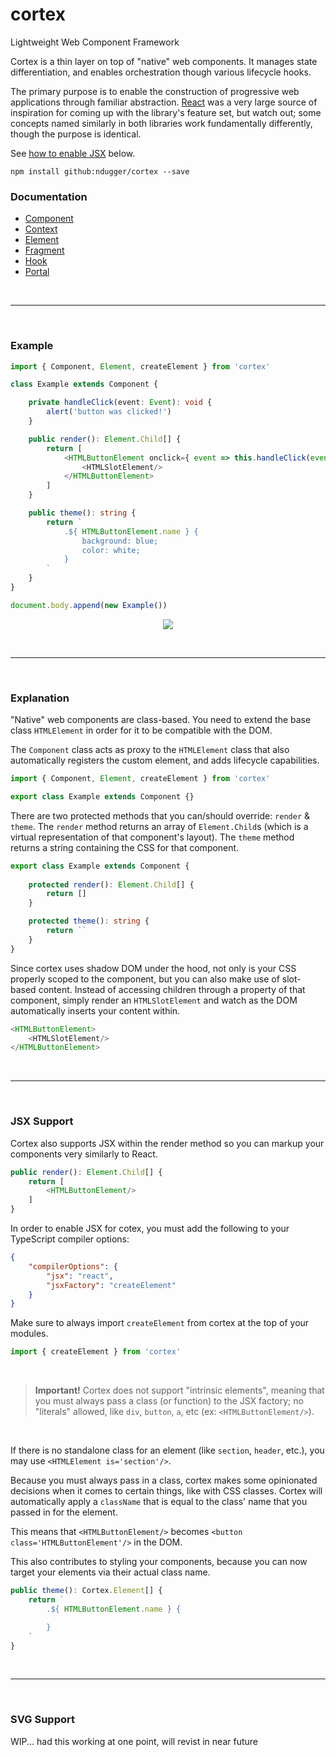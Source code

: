# cortex
Lightweight Web Component Framework

Cortex is a thin layer on top of "native" web components. It manages state differentiation, and enables orchestration though various lifecycle hooks.

The primary purpose is to enable the construction of progressive web applications through familiar abstraction. [React](https://github.com/facebook/react) was a very large source of inspiration for coming up with the library's feature set, but watch out; some concepts named similarly in both libraries work fundamentally differently, though the purpose is identical.

See [how to enable JSX](#JSX-Support) below.

```
npm install github:ndugger/cortex --save
```

### Documentation
- [Component](doc/Component.md)
- [Context](doc/Context.md)
- [Element](doc/Element.md)
- [Fragment](doc/Fragment.md)
- [Hook](doc/Hook.md)
- [Portal](doc/Portal.md)

&nbsp;

---

&nbsp;

### Example
```typescript
import { Component, Element, createElement } from 'cortex'

class Example extends Component {

    private handleClick(event: Event): void {
        alert('button was clicked!')
    }

    public render(): Element.Child[] {
        return [
            <HTMLButtonElement onclick={ event => this.handleClick(event) }>
                <HTMLSlotElement/>
            </HTMLButtonElement>
        ]
    }

    public theme(): string {
        return `
            .${ HTMLButtonElement.name } {
                background: blue;
                color: white;
            }
        `
    }
}

document.body.append(new Example())
```
<p align='center'>
    <img align='center' src='https://i.imgur.com/6nMCuib.png'/>
</p>

&nbsp;

---

&nbsp;

### Explanation
"Native" web components are class-based. You need to extend the base class `HTMLElement` in order for it to be compatible with the DOM.

The `Component` class acts as proxy to the `HTMLElement` class that also automatically registers the custom element, and adds lifecycle capabilities.

```typescript
import { Component, Element, createElement } from 'cortex'

export class Example extends Component {}
```

There are two protected methods that you can/should override: `render` & `theme`. The `render` method returns an array of `Element.Child`s (which is a virtual representation of that component's layout). The `theme` method returns a string containing the CSS for that component.

```typescript
export class Example extends Component {
    
    protected render(): Element.Child[] {
        return []
    }

    protected theme(): string {
        return ``
    }
}
```

Since cortex uses shadow DOM under the hood, not only is your CSS properly scoped to the component, but you can also make use of slot-based content. Instead of accessing children through a property of that component, simply render an `HTMLSlotElement` and watch as the DOM automatically inserts your content within.

```typescript
<HTMLButtonElement>
    <HTMLSlotElement/>
</HTMLButtonElement>
```

&nbsp;

---

&nbsp;

### JSX Support
Cortex also supports JSX within the render method so you can markup your components very similarly to React.

```typescript
public render(): Element.Child[] {
    return [
        <HTMLButtonElement/>
    ]
}
```

In order to enable JSX for cotex, you must add the following to your TypeScript compiler options:

```json
{
    "compilerOptions": {
        "jsx": "react",
        "jsxFactory": "createElement"
    }
}
```

Make sure to always import `createElement` from cortex at the top of your modules.

```typescript
import { createElement } from 'cortex'
```

&nbsp;

> **Important!** Cortex does not support "intrinsic elements", meaning that you must always pass a class (or function) to the JSX factory; no "literals" allowed, like `div`, `button`, `a`, etc (ex: `<HTMLButtonElement/>`).

&nbsp;

If there is no standalone class for an element (like `section`, `header`, etc.), you may use `<HTMLElement is='section'/>`.

Because you must always pass in a class, cortex makes some opinionated decisions when it comes to certain things, like with CSS classes. Cortex will automatically apply a `className` that is equal to the class' name that you passed in for the element.

This means that `<HTMLButtonElement/>` becomes `<button class='HTMLButtonElement'/>` in the DOM.

This also contributes to styling your components, because you can now target your elements via their actual class name.

```typescript
public theme(): Cortex.Element[] {
    return `
        .${ HTMLButtonElement.name } {

        }
    `
}
```

&nbsp;

---

&nbsp;

### SVG Support
WIP... had this working at one point, will revist in near future
